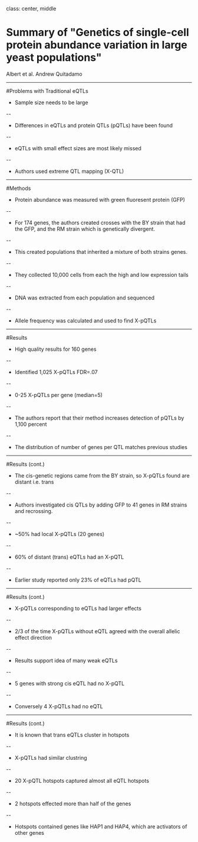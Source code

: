class: center, middle

# Summary of "Genetics of single-cell protein abundance variation in large yeast populations"

Albert et al.
Andrew Quitadamo

---

#Problems with Traditional eQTLs

* Sample size needs to be large

--

* Differences in eQTLs and protein QTLs (pQTLs) have been found

--

* eQTLs with small effect sizes are most likely missed

--

* Authors used extreme QTL mapping (X-QTL)

---

#Methods

* Protein abundance was measured with green fluoresent protein (GFP)

--

* For 174 genes, the authors created crosses with the BY strain that had the GFP, and the RM strain which is genetically divergent.

--

* This created populations that inherited a mixture of both strains genes.

--

* They collected 10,000 cells from each the high and low expression tails

--

* DNA was extracted from each population and sequenced

--

* Allele frequency was calculated and used to find X-pQTLs

---

#Results

* High quality results for 160 genes

--

* Identified 1,025 X-pQTLs FDR=.07

--

* 0-25 X-pQTLs per gene (median=5)

--

* The authors report that their method increases detection of pQTLs by 1,100 percent  

--
* The distribution of number of genes per QTL matches previous studies

---
#Results (cont.)

* The cis-genetic regions came from the BY strain, so X-pQTLs found are distant i.e. trans

--

* Authors investigated cis QTLs by adding GFP to 41 genes in RM strains and recrossing.

--

* ~50% had local X-pQTLs (20 genes)

--

* 60% of distant (trans) eQTLs had an X-pQTL 

--

* Earlier study reported only 23% of eQTLs had pQTL

---
#Results (cont.)

* X-pQTLs corresponding to eQTLs had larger effects

--

* 2/3 of the time X-pQTLs without eQTL agreed with the overall allelic effect direction 

--

* Results support idea of many weak eQTLs

--

* 5 genes with strong cis eQTL had no X-pQTL

--

* Conversely 4 X-pQTLs had no eQTL

---

#Results (cont.)

* It is known that trans eQTLs cluster in hotspots

--

* X-pQTLs had similar clustring

--

* 20 X-pQTL hotspots captured almost all eQTL hotspots

--

* 2 hotspots effected more than half of the genes

--

* Hotspots contained genes like HAP1 and HAP4, which are activators of other genes

